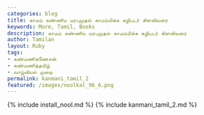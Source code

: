 ```yaml
---  
categories: blog  
title: காமம் கண்ணிய மரபுமுதல் காமம்மிக்க கழிபடர் கிளவிவரை
keywords: More, Tamil, Books  
description: காமம் கண்ணிய மரபுமுதல் காமம்மிக்க கழிபடர் கிளவிவரை
author: Tamilan  
layout: Ruby  
tags:     
- கண்மணிகணேசன்
- கண்மணித்தமிழ்
- வாழ்வியல் முறை
permalink: kanmani_tamil_2  
featured: /images/noolkal_96_6.png  
---  
```

{% include install_nool.md %} 
{% include kanmani_tamil_2.md %} 
